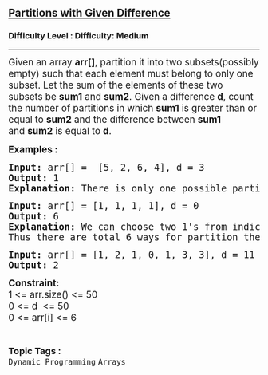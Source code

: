 <h2><a href="https://www.geeksforgeeks.org/problems/partitions-with-given-difference/1">Partitions with Given Difference</a></h2><h3>Difficulty Level : Difficulty: Medium</h3><hr><div class="problems_problem_content__Xm_eO" bis_skin_checked="1"><p><span style="font-size: 14pt;">Given an array <strong>arr[]</strong>, partition it into two subsets(possibly empty) such that each element must belong to only one subset. Let the sum of the elements of these two subsets be <strong>sum1</strong> and&nbsp;<strong>sum</strong><strong>2</strong>. Given a difference <strong>d</strong>, count the number of partitions in which&nbsp;<strong>sum</strong><strong>1</strong> is greater than or equal to&nbsp;<strong>sum</strong><strong>2</strong> and the difference between&nbsp;<strong>sum</strong><strong>1</strong> and&nbsp;<strong>sum</strong><strong>2</strong> is equal to <strong>d</strong>.&nbsp;</span></p>
<p><span style="font-size: 14pt;"><strong>Examples :</strong></span></p>
<pre><span style="font-size: 14pt;"><strong>Input: </strong>arr[] =  [5, 2, 6, 4], d = 3
<strong>Output: </strong>1
<strong>Explanation: </strong>There is only one possible partition of this array. Partition : {6, 4}, {5, 2}. The subset difference between subset sum is: (6 + 4) - (5 + 2) = 3.</span></pre>
<pre><span style="font-size: 14pt;"><strong>Input:</strong> arr[] = [1, 1, 1, 1], d = 0 <br><strong>Output:</strong> 6 <br><strong>Explanation: </strong>We can choose two 1's from indices {0,1}, {0,2}, {0,3}, {1,2}, {1,3}, {2,3} and put them in sum1 and remaning two 1's in sum2.<br>Thus there are total 6 ways for partition the array arr. <br></span></pre>
<pre><span style="font-size: 14pt;"><strong>Input:</strong> arr[] = [1, 2, 1, 0, 1, 3, 3], d = 11</span><br><span style="font-size: 14pt;"><strong>Output:</strong> 2</span></pre>
<p><span style="font-size: 14pt;"><strong>Constraint:</strong></span><br><span style="font-size: 14pt;">1 &lt;= arr.size() &lt;= 50<br>0 &lt;= d&nbsp; &lt;= 50<br>0 &lt;= arr[i] &lt;= 6</span></p></div><br><p><span style=font-size:18px><strong>Topic Tags : </strong><br><code>Dynamic Programming</code>&nbsp;<code>Arrays</code>&nbsp;